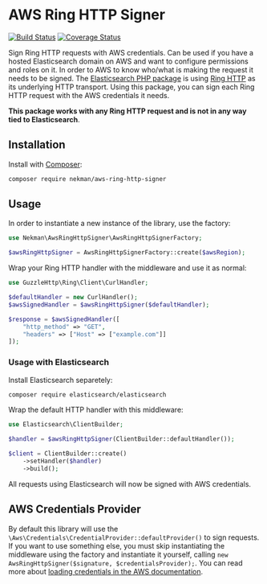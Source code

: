 # AWS Ring HTTP Signer

[![Build Status](https://travis-ci.org/Ekman/aws-ring-http-signer.svg?branch=master)](https://travis-ci.org/Ekman/aws-ring-http-signer)
[![Coverage Status](https://coveralls.io/repos/github/Ekman/aws-ring-http-signer/badge.svg)](https://coveralls.io/github/Ekman/aws-ring-http-signer)

Sign Ring HTTP requests with AWS credentials. Can be used if you have a hosted Elasticsearch domain on AWS and want to configure permissions and roles on it. In order to AWS to know who/what is making the request it needs to be signed. The [Elasticsearch PHP package](https://github.com/elastic/elasticsearch-php) is using [Ring HTTP](https://github.com/guzzle/RingPHP) as its underlying HTTP transport. Using this package, you can sign each Ring HTTP request with the AWS credentials it needs.

**This package works with any Ring HTTP request and is not in any way tied to Elasticsearch**. 

## Installation

Install with [Composer](https://getcomposer.org):

```bash
composer require nekman/aws-ring-http-signer
```

## Usage

In order to instantiate a new instance of the library, use the factory:

```php
use Nekman\AwsRingHttpSigner\AwsRingHttpSignerFactory;

$awsRingHttpSigner = AwsRingHttpSignerFactory::create($awsRegion);
```

Wrap your Ring HTTP handler with the middleware and use it as normal:

```php
use GuzzleHttp\Ring\Client\CurlHandler;

$defaultHandler = new CurlHandler();
$awsSignedHandler = $awsRingHttpSigner($defaultHandler);

$response = $awsSignedHandler([
    "http_method" => "GET",
    "headers" => ["Host" => ["example.com"]]
]);
```

### Usage with Elasticsearch

Install Elasticsearch separetely:

```bash
composer require elasticsearch/elasticsearch
```

Wrap the default HTTP handler with this middleware:

```php
use Elasticsearch\ClientBuilder;

$handler = $awsRingHttpSigner(ClientBuilder::defaultHandler()); 

$client = ClientBuilder::create()
    ->setHandler($handler)
    ->build();
```

All requests using Elasticsearch will now be signed with AWS credentials.

## AWS Credentials Provider

By default this library will use the `\Aws\Credentials\CredentialProvider::defaultProvider()` to sign requests. If you want to use something else, you must skip instantiating the middleware using the factory and instantiate it yourself, calling `new AwsRingHttpSigner($signature, $credentialsProvider);`. You can read more about [loading credentials in the AWS documentation](https://docs.aws.amazon.com/sdk-for-php/v3/developer-guide/guide_credentials_provider.html).
